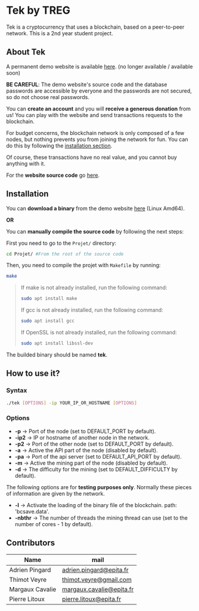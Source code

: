 # Tek by TREG

Tek is a cryptocurrency that uses a blockchain, based on a peer-to-peer network.
This is a 2nd year student project.

## About Tek

A permanent demo website is available [here](http://tek.ollopa.fr:7000/). (no longer available / available soon)

****BE CAREFUL****: The demo website's source code and the database passwords are accessible by everyone and the passwords are not secured, so do not choose real passwords.

You can **create an account** and you will **receive a generous donation** from us!
You can play with the website and send transactions requests to the blockchain.

For budget concerns, the blockchain network is only composed of a few nodes, but nothing prevents you from joining the network for fun. You can do this by following the [installation section](#Installation).

Of course, these transactions have no real value, and you cannot buy anything with it.

For the **website source code** go [here](https://github.com/TREGS4/Tek_webdemo).

## Installation

You can **download a binary** from the demo website [here](http://tek.ollopa.fr:7000/) (Linux Amd64).

**OR**

You can **manually compile the source code** by following the next steps:

First you need to go to the `Projet/` directory:
```sh
cd Projet/ #From the root of the source code
```
Then, you need to compile the projet with `Makefile` by running:
```sh
make
```

>If make is not already installed, run the following command:
>```sh
>sudo apt install make
>```
>If gcc is not already installed, run the following command:
>```sh
>sudo apt install gcc
>```
>If OpenSSL is not already installed, run the following command:
>```sh
>sudo apt install libssl-dev
>```


The builded binary should be named **tek**.

## How to use it?

### Syntax 
```sh
./tek [OPTIONS] -ip YOUR_IP_OR_HOSTNAME [OPTIONS]
```
### Options
-  **-p**		→ Port of the node (set to DEFAULT_PORT by default).
-  **-ip2** 		→ IP or hostname of another node in the network.
-  **-p2** 		→ Port of the other node (set to DEFAULT_PORT by default).
-  **-a** 		→ Active the API part of the node (disabled by default).
-  **-pa**      → Port of the api server (set to DEFAULT_API_PORT by default).
-  **-m** 		→ Active the mining part of the node (disabled by default).
-  **-d** 		→ The difficulty for the mining (set to DEFAULT_DIFFICULTY by default).

The following options are for **testing purposes only**. Normally these pieces of information are given by the network.
-  **-l**		→ Activate the loading of the binary file of the blockchain. path: 'bcsave.data'.
-  **-nbthr**	→ The number of threads the mining thread can use (set to the number of cores - 1 by default).




## Contributors
|   Name          |        mail              |
|-----------------|--------------------------|
| Adrien Pingard  | adrien.pingard@epita.fr  |
| Thimot Veyre    | thimot.veyre@gmail.com   |
| Margaux Cavalie | margaux.cavalie@epita.fr |
| Pierre Litoux   | pierre.litoux@epita.fr   |
